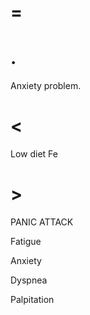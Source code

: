 # =

# .

Anxiety problem.

# <

Low diet Fe

# >

PANIC ATTACK

Fatigue

Anxiety

Dyspnea

Palpitation
